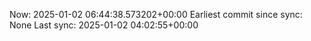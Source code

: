 Now: 2025-01-02 06:44:38.573202+00:00 Earliest commit since sync: None Last sync: 2025-01-02 04:02:55+00:00
